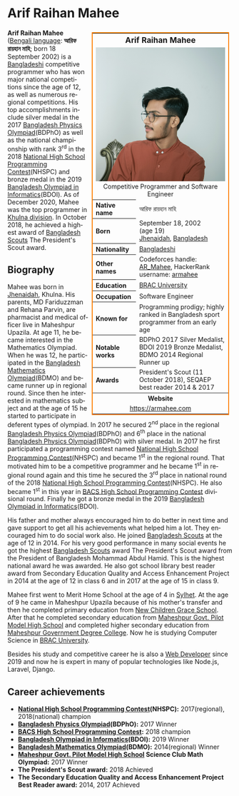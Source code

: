 <html lang="en" dir="ltr" class="client-js"><head>

<meta name="google-site-verification" content="tDQdT-88ka1Q4XwanNl_DDf50cHwUVtCN59VrWmSfmI" />

<meta charset="UTF-8">

<link rel="stylesheet" href="/mediawiki/load.php?debug=false&amp;lang=en&amp;modules=mediawiki.legacy.commonPrint%2Cshared%7Cmediawiki.sectionAnchor%7Cmediawiki.skinning.interface%7Cskins.vector.styles&amp;only=styles&amp;skin=vector">

<meta name="ResourceLoaderDynamicStyles" content="">


<meta name="generator" content="MediaWiki 1.26.2">
<link rel="alternate" type="application/x-wiki" title="Edit" href="/mediawiki/index.php?title=Arif_Raihan_Mahee&amp;action=edit">
<link rel="edit" title="Edit" href="/mediawiki/index.php?title=Arif_Raihan_Mahee&amp;action=edit">
<link rel="shortcut icon" href="/favicon.ico">
<link rel="search" type="application/opensearchdescription+xml" href="/mediawiki/opensearch_desc.php" title="WikiAlpha (en)">
<link rel="EditURI" type="application/rsd+xml" href="http://en.wikialpha.org/mediawiki/api.php?action=rsd">
<link rel="copyright" href="http://creativecommons.org/licenses/publicdomain/">
<link rel="alternate" type="application/atom+xml" title="WikiAlpha Atom feed" href="/mediawiki/index.php?title=Special:RecentChanges&amp;feed=atom">
<!--[if lt IE 7]><style type="text/css">body{behavior:url("/mediawiki/skins/Vector/csshover.min.htc")}</style><![endif]-->
</head>
<body class="mediawiki ltr sitedir-ltr ns-0 ns-subject page-Arif_Raihan_Mahee skin-vector action-view">
<div id="mw-page-base" class="noprint"></div>
<div id="mw-head-base" class="noprint"></div>
<div id="content" class="mw-body" role="main">
<a id="top"></a>
<div class="mw-indicators">
</div>
<h1 id="firstHeading" class="firstHeading" lang="en">Arif Raihan Mahee</h1>
<div id="bodyContent" class="mw-body-content">

<div id="mw-content-text" lang="en" dir="ltr" class="mw-content-ltr"><table style="border: 2px solid #ff7f00;margin: 0.5em;clear: left;overflow: hidden;width:22em; float:right;" cellspacing="5"><tbody><tr><th colspan="2" class="" style="text-align:center; font-size:125%; font-weight:bold;"><span class="fn">Arif Raihan Mahee</span></th></tr><tr class=""><td colspan="2" class="OFN Studio" style="text-align:center;">
<img alt="" src="https://raw.githubusercontent.com/armahee/armahee/main/DSC05214%20(1).jpg" width="300" height="300"><br><span style="">Competitive Programmer and Software Engineer</span></td></tr><tr class=""><th scope="row" style="text-align:left;">Native name</th>
<td class="" style="">
<span class="nickname">আরিফ রায়হান মাহি</span></td></tr><tr class=""><th scope="row" style="text-align:left;">Born</th>
<td class="" style="">
September 18, 2002<span style="display:none"> (<span class="bday">2002-09-18</span>)</span><span class="noprint"> (age&nbsp;19)</span><br><a href="/wiki/Jhenaidah" title="Jhenaidah">Jhenaidah</a>, <a href="/wiki/Bangladesh" title="Bangladesh">Bangladesh</a></td></tr><tr class=""><th scope="row" style="text-align:left;">Nationality</th>
<td class="category" style="">
<a href="/wiki/Bangladeshi" title="Bangladeshi" class="mw-redirect">Bangladeshi</a></td></tr><tr class=""><th scope="row" style="text-align:left;">Other names</th>
<td class="nickname" style="">
Codeforces handle: <a rel="nofollow" class="external text" href="http://codeforces.com/profile/AR_Mahee">AR_Mahee</a>, HackerRank username: <a rel="nofollow" class="external text" href="https://www.hackerrank.com/armahee">armahee</a></td></tr><tr class=""><th scope="row" style="text-align:left;">Education</th>
<td class="" style="">
<a rel="nofollow" class="external text" href="https://bracu.ac.bd">BRAC University</a></td></tr><tr class=""><th scope="row" style="text-align:left;">Occupation</th>
<td class="role" style="">
Software Engineer</td></tr><tr class=""><th scope="row" style="text-align:left;">Known&nbsp;for</th>
<td class="" style="">
Programming prodigy; highly ranked in Bangladesh sport programmer from an early age</td></tr><tr class=""><th scope="row" style="text-align:left;">Notable works</th>
<td class="" style="">
BDPhO 2017 Silver Medalist, BDOI 2019 Bronze Medalist, BDMO 2014 Regional Runner up</td></tr><tr class=""><th scope="row" style="text-align:left;">Awards</th>
<td class="" style="">
President's Scout (11 October 2018), SEQAEP best reader 2014 &amp; 2017</td></tr><tr><th colspan="2" class="" style="text-align:center;">Website</th></tr><tr class=""><td colspan="2" class="" style="text-align:center;">
<a rel="nofollow" class="external free" href="https://armahee.com">https://armahee.com</a></td></tr>
</tbody></table>
<p><b>Arif Raihan Mahee</b> (<a href="/wiki/Bengali_language" title="Bengali language">Bengali language</a>: <b>আরিফ রায়হান মাহি</b>; born 18 September 2002) is a <a href="/wiki/Bangladesh" title="Bangladesh">Bangladeshi</a> competitive programmer who has won major national competitions since the age of 12, as well as numerous regional competitions. His top accomplishments include silver medal in the 2017 <a rel="nofollow" class="external text" href="https://www.bdpho.org">Bangladesh Physics Olympiad</a>(BDPhO) as well as the national championship with rank 3<sup>rd</sup> in the 2018 <a rel="nofollow" class="external text" href="https://nhspc.net">National High School Programming Contest</a>(NHSPC) and bronze medal in the 2019 <a rel="nofollow" class="external text" href="https://olympiad.org.bd">Bangladesh Olympiad in Informatics</a>(BDOI). As of December 2020, Mahee was the top programmer in <a href="/wiki/Khulna_division" title="Khulna division">Khulna division</a>. In October 2018, he achieved a highest award of <a href="/wiki/Bangladesh_Scouts" title="Bangladesh Scouts">Bangladesh Scouts</a> The President's Scout award.
</p>
<h2><span class="mw-headline" id="Biography">Biography</span></h2>
<p>Mahee was born in <a href="/wiki/Jhenaidah" title="Jhenaidah">Jhenaidah</a>, Khulna. His parents, MD Fariduzzman and Rehana Parvin, are pharmacist and medical officer live in Maheshpur Upazila. At age 11, he became interested in the Mathematics Olympiad. When he was 12, he participated in the <a rel="nofollow" class="external text" href="https://matholympiad.org.bd">Bangladesh Mathematics Olympiad</a>(BDMO) and became runner up in regional round. Since then he interested in mathematics subject and at the age of 15 he started to participate in deferent types of olympiad. In 2017 he secured 2<sup>nd</sup> place in the regional <a rel="nofollow" class="external text" href="https://www.bdpho.org">Bangladesh Physics Olympiad</a>(BDPhO) and 6<sup>th</sup> place in the national <a rel="nofollow" class="external text" href="https://www.bdpho.org">Bangladesh Physics Olympiad</a>(BDPhO) with silver medal. In 2017 he first participated a programming contest named <a rel="nofollow" class="external text" href="https://nhspc.net">National High School Programming Contest</a>(NHSPC) and became 1<sup>st</sup> in the regional round. That motivated him to be a competitive programmer and he became 1<sup>st</sup> in regional round again and this time he secured the 3<sup>rd</sup> place in national round of the 2018 <a rel="nofollow" class="external text" href="https://nhspc.net">National High School Programming Contest</a>(NHSPC). He also became 1<sup>st</sup> in this year in <a rel="nofollow" class="external text" href="https://algo.codemarshal.org/contests/bacshspc18/standings">BACS High School Programming Contest</a> divisional round. Finally he got a bronze medal in the 2019 <a rel="nofollow" class="external text" href="https://olympiad.org.bd">Bangladesh Olympiad in Informatics</a>(BDOI).
</p><p>His father and mother always encouraged him to do better in next time and gave support to get all his achievements what helped him a lot. They encouraged him to do social work also. He joined <a href="/wiki/Bangladesh_Scouts" title="Bangladesh Scouts">Bangladesh Scouts</a> at the age of 12 in 2014. For his very good performance in many social events he got the highest <a href="/wiki/Bangladesh_Scouts" title="Bangladesh Scouts">Bangladesh Scouts</a> award The President's Scout award from the President of Bangladesh Mohammad Abdul Hamid. This is the highest national award he was awarded. He also got school library best reader award from Secondary Education Quality and Access Enhancement Project in 2014 at the age of 12 in class 6 and in 2017 at the age of 15 in class 9.
</p><p>Mahee first went to Merit Home School at the age of 4 in <a href="/wiki/Sylhet" title="Sylhet">Sylhet</a>. At the age of 9 he came in Maheshpur Upazila because of his mother's transfer and then he completed primary education from <a rel="nofollow" class="external text" href="https://ncgschool.com">New Children Grace School</a>. After that he completed secondary education from <a rel="nofollow" class="external text" href="http://www.mpmss.edu.bd">Maheshpur Govt. Pilot Model High School</a> and completed higher secondary education from <a rel="nofollow" class="external text" href="https://mgdc.edu.bd">Maheshpur Government Degree College</a>. Now he is studying Computer Science in <a rel="nofollow" class="external text" href="https://bracu.ac.bd">BRAC University</a>.
</p><p>Besides his study and competitive career he is also a <a href="/wiki/Web_Developer" title="Web Developer">Web Developer</a> since 2019 and now he is expert in many of popular technologies like Node.js, Laravel, Django.
</p>
<h2><span class="mw-headline" id="Career_achievements">Career achievements</span></h2>
<ul><li> <b><a rel="nofollow" class="external text" href="https://nhspc.net">National High School Programming Contest</a>(NHSPC):</b> 2017(regional), 2018(national) champion</li>
<li> <b><a rel="nofollow" class="external text" href="https://www.bdpho.org">Bangladesh Physics Olympiad</a>(BDPhO):</b> 2017 Winner</li>
<li> <b><a rel="nofollow" class="external text" href="https://algo.codemarshal.org/contests/bacshspc18/standings">BACS High School Programming Contest</a>:</b> 2018 champion</li>
<li> <b><a rel="nofollow" class="external text" href="https://olympiad.org.bd">Bangladesh Olympiad in Informatics</a>(BDOI):</b> 2019 Winner</li>
<li> <b><a rel="nofollow" class="external text" href="https://matholympiad.org.bd">Bangladesh Mathematics Olympiad</a>(BDMO):</b> 2014(regional) Winner</li>
<li> <b><a rel="nofollow" class="external text" href="http://www.mpmss.edu.bd">Maheshpur Govt. Pilot Model High School</a> Science Club Math Olympiad:</b> 2017 Winner</li>
<li> <b>The President's Scout award:</b> 2018 Achieved</li>
<li> <b>The Secondary Education Quality and Access Enhancement Project Best Reader award:</b> 2014, 2017 Achieved</li></ul>



</div>

<div id="catlinks" class="catlinks catlinks-allhidden"></div> <div class="visualClear"></div>
</div>
</div>


<div class="suggestions" style="display: none; font-size: 13px;"><div class="suggestions-results"></div><div class="suggestions-special"></div></div></body></html>

